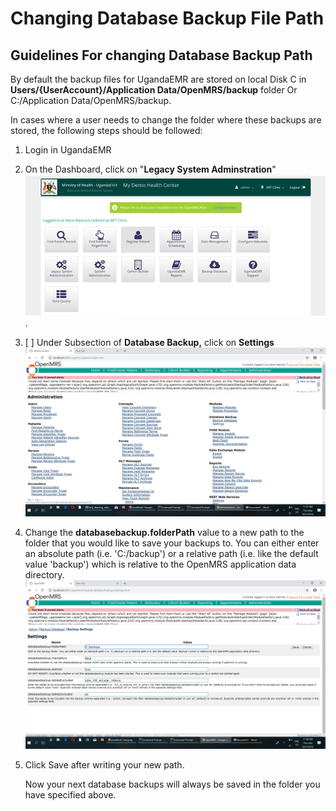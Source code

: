 # Changing Database Backup File Path

## Guidelines For changing Database Backup Path

By default the backup files for UgandaEMR are stored on local Disk C in **Users/{UserAccount}/Application Data/OpenMRS/backup** folder Or C:/Application Data/OpenMRS/backup.

In cases where a user needs to change the folder where these backups are stored, the following steps should be followed:

1. Login in UgandaEMR
2. On the Dashboard, click on "**Legacy System Adminstration**"![](../assets/homepage.png).
3. [ ] Under Subsection of **Database Backup,** click on **Settings**![](../assets/legacy-systems2.png)
4. Change the **databasebackup.folderPath**  value to a new path to the folder  that you would like to save your backups to.       You can either enter an absolute path \(i.e. 'C:/backup'\) or a relative path \(i.e. like the default value 'backup'\) which is relative to the OpenMRS application data directory.![](../assets/dbbackuppath.png)
5. Click Save after  writing your new path.

   Now your next  database backups  will always be saved in the folder you have specified above.

